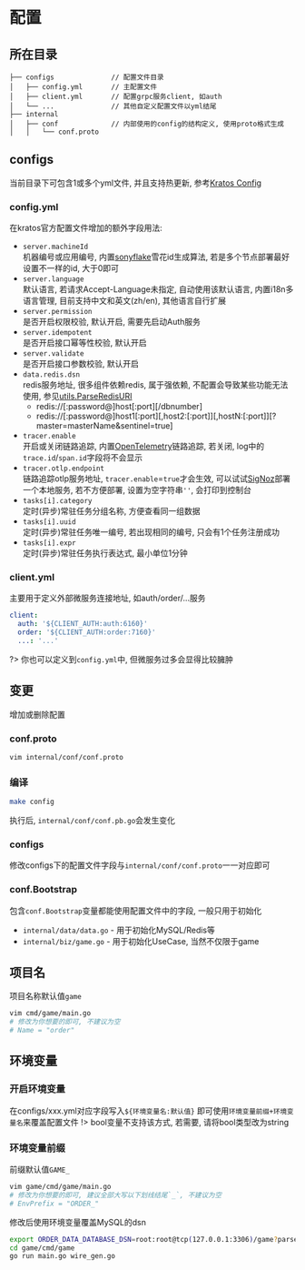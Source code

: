 # 配置

## 所在目录

```
├── configs              // 配置文件目录
│   ├── config.yml       // 主配置文件
│   ├── client.yml       // 配置grpc服务client, 如auth
│   └── ...              // 其他自定义配置文件以yml结尾
├── internal
│   ├── conf             // 内部使用的config的结构定义, 使用proto格式生成
│   │   └── conf.proto
```

## configs

当前目录下可包含1或多个yml文件, 并且支持热更新, 参考[Kratos Config](https://go-kratos.dev/docs/component/config)

### config.yml

在kratos官方配置文件增加的额外字段用法:

- `server.machineId`  
  机器编号或应用编号, 内置[sonyflake](http://github.com/sony/sonyflake)雪花id生成算法, 若是多个节点部署最好设置不一样的id,
  大于0即可
- `server.language`  
  默认语言, 若请求Accept-Language未指定, 自动使用该默认语言, 内置i18n多语言管理, 目前支持中文和英文(zh/en), 其他语言自行扩展
- `server.permission`  
  是否开启权限校验, 默认开启, 需要先启动Auth服务
- `server.idempotent`  
  是否开启接口幂等性校验, 默认开启
- `server.validate`  
  是否开启接口参数校验, 默认开启
- `data.redis.dsn`  
  redis服务地址, 很多组件依赖redis, 属于强依赖, 不配置会导致某些功能无法使用,
  参见[utils.ParseRedisURI](https://github.com/go-cinch/common/blob/27527952d4b77d35afe1b4a525ac075ac851605a/utils/uri.go#L11)
    - redis://[:password@]host[:port][/dbnumber]
    - redis://[:password@]host1[:port][,host2:[:port]][,hostN:[:port]][?master=masterName&sentinel=true]
- `tracer.enable`  
  开启或关闭链路追踪, 内置[OpenTelemetry](https://github.com/open-telemetry/opentelemetry-go)链路追踪, 若关闭,
  log中的`trace.id`/`span.id`字段将不会显示
- `tracer.otlp.endpoint`  
  链路追踪otlp服务地址, `tracer.enable`=`true`才会生效,
  可以试试[SigNoz](https://github.com/SigNoz/signoz/tree/develop/deploy#using-docker-compose)部署一个本地服务, 若不方便部署,
  设置为空字符串`''`, 会打印到控制台
- `tasks[i].category`  
  定时(异步)常驻任务分组名称, 方便查看同一组数据
- `tasks[i].uuid`  
  定时(异步)常驻任务唯一编号, 若出现相同的编号, 只会有1个任务注册成功
- `tasks[i].expr`  
  定时(异步)常驻任务执行表达式, 最小单位1分钟

### client.yml

主要用于定义外部微服务连接地址, 如auth/order/...服务

```yml
client:
  auth: '${CLIENT_AUTH:auth:6160}'
  order: '${CLIENT_AUTH:order:7160}'
  ...: '...'
```

?> 你也可以定义到`config.yml`中, 但微服务过多会显得比较臃肿

## 变更

增加或删除配置

### conf.proto

```bash
vim internal/conf/conf.proto
```

### 编译

```bash
make config
```

执行后, `internal/conf/conf.pb.go`会发生变化

### configs

修改configs下的配置文件字段与`internal/conf/conf.proto`一一对应即可

### conf.Bootstrap

包含`conf.Bootstrap`变量都能使用配置文件中的字段, 一般只用于初始化

- `internal/data/data.go` - 用于初始化MySQL/Redis等
- `internal/biz/game.go` - 用于初始化UseCase, 当然不仅限于game

## 项目名

项目名称默认值`game`

```bash
vim cmd/game/main.go
# 修改为你想要的即可, 不建议为空
# Name = "order"
```

## 环境变量

### 开启环境变量

在configs/xxx.yml对应字段写入`${环境变量名:默认值}`
即可使用`环境变量前缀+环境变量名`来覆盖配置文件
!> bool变量不支持该方式, 若需要, 请将bool类型改为string

### 环境变量前缀

前缀默认值`GAME_`

```bash
vim game/cmd/game/main.go
# 修改为你想要的即可, 建议全部大写以下划线结尾`_`, 不建议为空
# EnvPrefix = "ORDER_"
```

修改后使用环境变量覆盖MySQL的dsn

```bash
export ORDER_DATA_DATABASE_DSN=root:root@tcp(127.0.0.1:3306)/game?parseTime=True
cd game/cmd/game
go run main.go wire_gen.go
```
